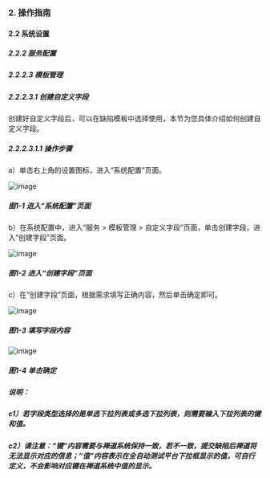 ### 2. 操作指南

#### 2.2 系统设置

##### 2.2.2 服务配置

##### 2.2.2.3 模板管理

##### 2.2.2.3.1 创建自定义字段

创建好自定义字段后，可以在缺陷模板中选择使用，本节为您具体介绍如何创建自定义字段。

##### 2.2.2.3.1.1 操作步骤

a）单击右上角的设置图标，进入“系统配置”页面。

![image](https://user-images.githubusercontent.com/79617492/185331808-67774e79-ac44-4434-9633-cc491c01c1b0.png)

##### 图1-1 进入“系统配置”页面

b）在系统配置中，进入“服务 > 模板管理 > 自定义字段”页面，单击创建字段，进入“创建字段”页面。

![image](https://user-images.githubusercontent.com/79617492/185331907-66eca055-b063-419e-9d80-1c514784635d.png)

##### 图1-2 进入“创建字段”页面

c）在“创建字段”页面，根据需求填写正确内容，然后单击确定即可。

![image](https://user-images.githubusercontent.com/79617492/185331957-f42ac5cb-9917-4f3e-ac9b-6aa6c080d708.png)

##### 图1-3 填写字段内容

![image](https://user-images.githubusercontent.com/79617492/185332024-fb3959a5-e160-447f-b442-ba719508c7e1.png)

##### 图1-4 单击确定

##### 说明：

##### c1）若字段类型选择的是单选下拉列表或多选下拉列表，则需要输入下拉列表的键和值。

##### c2）请注意：“键”内容需要与禅道系统保持一致，若不一致，提交缺陷后禅道将无法显示对应的信息；“值”内容表示在全自动测试平台下拉框显示的值，可自行定义，不会影响对应键在禅道系统中值的显示。
